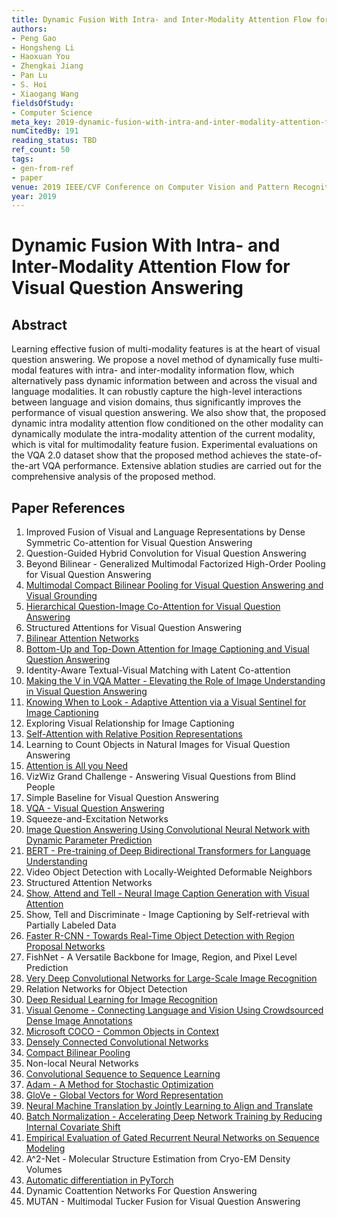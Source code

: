 ```yaml
---
title: Dynamic Fusion With Intra- and Inter-Modality Attention Flow for Visual Question Answering
authors:
- Peng Gao
- Hongsheng Li
- Haoxuan You
- Zhengkai Jiang
- Pan Lu
- S. Hoi
- Xiaogang Wang
fieldsOfStudy:
- Computer Science
meta_key: 2019-dynamic-fusion-with-intra-and-inter-modality-attention-flow-for-visual-question-answering
numCitedBy: 191
reading_status: TBD
ref_count: 50
tags:
- gen-from-ref
- paper
venue: 2019 IEEE/CVF Conference on Computer Vision and Pattern Recognition (CVPR)
year: 2019
---
```


# Dynamic Fusion With Intra- and Inter-Modality Attention Flow for Visual Question Answering

## Abstract

Learning effective fusion of multi-modality features is at the heart of visual question answering. We propose a novel method of dynamically fuse multi-modal features with intra- and inter-modality information flow, which alternatively pass dynamic information between and across the visual and language modalities. It can robustly capture the high-level interactions between language and vision domains, thus significantly improves the performance of visual question answering. We also show that, the proposed dynamic intra modality attention flow conditioned on the other modality can dynamically modulate the intra-modality attention of the current modality, which is vital for multimodality feature fusion. Experimental evaluations on the VQA 2.0 dataset show that the proposed method achieves the state-of-the-art VQA performance. Extensive ablation studies are carried out for the comprehensive analysis of the proposed method.

## Paper References

1. Improved Fusion of Visual and Language Representations by Dense Symmetric Co-attention for Visual Question Answering
2. Question-Guided Hybrid Convolution for Visual Question Answering
3. Beyond Bilinear - Generalized Multimodal Factorized High-Order Pooling for Visual Question Answering
4. [Multimodal Compact Bilinear Pooling for Visual Question Answering and Visual Grounding](2016-multimodal-compact-bilinear-pooling-for-visual-question-answering-and-visual-grounding)
5. [Hierarchical Question-Image Co-Attention for Visual Question Answering](2016-hierarchical-question-image-co-attention-for-visual-question-answering)
6. Structured Attentions for Visual Question Answering
7. [Bilinear Attention Networks](2018-bilinear-attention-networks)
8. [Bottom-Up and Top-Down Attention for Image Captioning and Visual Question Answering](2018-bottom-up-and-top-down-attention-for-image-captioning-and-visual-question-answering)
9. Identity-Aware Textual-Visual Matching with Latent Co-attention
10. [Making the V in VQA Matter - Elevating the Role of Image Understanding in Visual Question Answering](2017-making-the-v-in-vqa-matter-elevating-the-role-of-image-understanding-in-visual-question-answering)
11. [Knowing When to Look - Adaptive Attention via a Visual Sentinel for Image Captioning](2017-knowing-when-to-look-adaptive-attention-via-a-visual-sentinel-for-image-captioning)
12. Exploring Visual Relationship for Image Captioning
13. [Self-Attention with Relative Position Representations](2018-self-attention-with-relative-position-representations)
14. Learning to Count Objects in Natural Images for Visual Question Answering
15. [Attention is All you Need](2017-attention-is-all-you-need)
16. VizWiz Grand Challenge - Answering Visual Questions from Blind People
17. Simple Baseline for Visual Question Answering
18. [VQA - Visual Question Answering](2015-vqa-visual-question-answering)
19. Squeeze-and-Excitation Networks
20. [Image Question Answering Using Convolutional Neural Network with Dynamic Parameter Prediction](2016-image-question-answering-using-convolutional-neural-network-with-dynamic-parameter-prediction)
21. [BERT - Pre-training of Deep Bidirectional Transformers for Language Understanding](2019-bert-pre-training-of-deep-bidirectional-transformers-for-language-understanding)
22. Video Object Detection with Locally-Weighted Deformable Neighbors
23. Structured Attention Networks
24. [Show, Attend and Tell - Neural Image Caption Generation with Visual Attention](2015-show-attend-and-tell-neural-image-caption-generation-with-visual-attention)
25. Show, Tell and Discriminate - Image Captioning by Self-retrieval with Partially Labeled Data
26. [Faster R-CNN - Towards Real-Time Object Detection with Region Proposal Networks](2015-faster-r-cnn-towards-real-time-object-detection-with-region-proposal-networks)
27. FishNet - A Versatile Backbone for Image, Region, and Pixel Level Prediction
28. [Very Deep Convolutional Networks for Large-Scale Image Recognition](2015-very-deep-convolutional-networks-for-large-scale-image-recognition)
29. Relation Networks for Object Detection
30. [Deep Residual Learning for Image Recognition](2016-deep-residual-learning-for-image-recognition)
31. [Visual Genome - Connecting Language and Vision Using Crowdsourced Dense Image Annotations](2016-visual-genome-connecting-language-and-vision-using-crowdsourced-dense-image-annotations)
32. [Microsoft COCO - Common Objects in Context](2014-microsoft-coco-common-objects-in-context)
33. [Densely Connected Convolutional Networks](2017-densely-connected-convolutional-networks)
34. [Compact Bilinear Pooling](2016-compact-bilinear-pooling)
35. Non-local Neural Networks
36. [Convolutional Sequence to Sequence Learning](2017-convolutional-sequence-to-sequence-learning)
37. [Adam - A Method for Stochastic Optimization](2015-adam-a-method-for-stochastic-optimization)
38. [GloVe - Global Vectors for Word Representation](2014-glove-global-vectors-for-word-representation)
39. [Neural Machine Translation by Jointly Learning to Align and Translate](2015-neural-machine-translation-by-jointly-learning-to-align-and-translate)
40. [Batch Normalization - Accelerating Deep Network Training by Reducing Internal Covariate Shift](2015-batch-normalization-accelerating-deep-network-training-by-reducing-internal-covariate-shift)
41. [Empirical Evaluation of Gated Recurrent Neural Networks on Sequence Modeling](2014-empirical-evaluation-of-gated-recurrent-neural-networks-on-sequence-modeling)
42. A^2-Net - Molecular Structure Estimation from Cryo-EM Density Volumes
43. [Automatic differentiation in PyTorch](2017-automatic-differentiation-in-pytorch)
44. Dynamic Coattention Networks For Question Answering
45. MUTAN - Multimodal Tucker Fusion for Visual Question Answering

